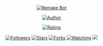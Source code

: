 <p align="center">
<a href="#"><img title="Remake Bot" src="https://img.shields.io/badge/Remake Bot WhatsApp-green?colorA=%23ff0000&colorB=%23017e40&style=for-the-badge"></a>
</p>
<p align="center">
<a href="https://github.com/giant206"><img title="Author" src="https://img.shields.io/badge/AUTHOR-GIANZY-orange.svg?style=for-the-badge&logo=github"></a>
</p>
<p align="center">
<a href="https://www.codefactor.io/repository/github/inirey/RESTAPI/overview/master"><img title="Rating" src="https://www.codefactor.io/repository/github/inirey/RESTAPI/badge/master"></a>
</p>
<p align="center">
<a href="https://github.com/inirey/followers"><img title="Followers" src="https://img.shields.io/github/followers/inirey?color=blue&style=flat-square"></a>
<a href="https://github.com/inirey/RESTAPI/stargazers/"><img title="Stars" src="https://img.shields.io/github/stars/inirey/RESTAPI?color=red&style=flat-square"></a>
<a href="https://github.com/inirey/RESTAPI/network/members"><img title="Forks" src="https://img.shields.io/github/forks/inirey/RESTAPI?color=red&style=flat-square"></a>
<a href="https://github.com/inirey/RESTAPI/watchers"><img title="Watching" src="https://img.shields.io/github/watchers/inirey/RESTAPI?label=Watchers&color=blue&style=flat-square"></a>
<a href="https://hits.seeyoufarm.com"><img src="https://hits.seeyoufarm.com/api/count/incr/badge.svg?url=https%3A%2F%2Fgithub.com%2Finirey%2FRESTAPI&count_bg=%2379C83D&title_bg=%23555555&icon=probot.svg&icon_color=%2300FF6D&title=hits&edge_flat=false"/></a>
</p>

